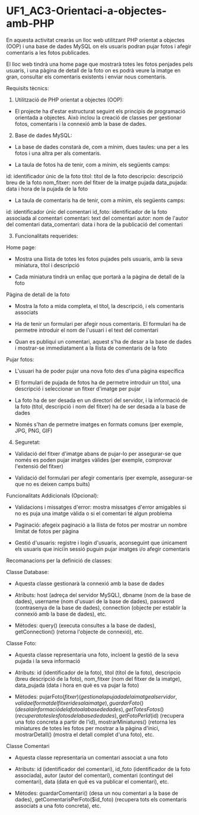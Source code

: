 # UF1_AC3-Orientaci-a-objectes-amb-PHP

En aquesta activitat crearàs un lloc web utilitzant PHP orientat a objectes (OOP) i una base de dades MySQL on els usuaris podran pujar fotos i afegir comentaris a les fotos publicades.

El lloc web tindrà una home page que mostrarà totes les fotos penjades pels usuaris, i una pàgina de detall de la foto on es podrà veure la imatge en gran, consultar els comentaris existents i enviar nous comentaris.



Requisits tècnics:

1. Utilització de PHP orientat a objectes (OOP):

- El projecte ha d'estar estructurat seguint els principis de programació orientada a objectes. Això inclou la creació de classes per gestionar fotos, comentaris i la connexió amb la base de dades.



2. Base de dades MySQL:

- La base de dades constarà de, com a mínim, dues taules: una per a les fotos i una altra per als comentaris.



- La taula de fotos ha de tenir, com a mínim, els següents camps:

id: identificador únic de la foto
titol: títol de la foto
descripcio: descripció breu de la foto
nom_fitxer: nom del fitxer de la imatge pujada
data_pujada: data i hora de la pujada de la foto


- La taula de comentaris ha de tenir, com a mínim, els següents camps:

id: identificador únic del comentari
id_foto: identificador de la foto associada al comentari
comentari: text del comentari
autor: nom de l'autor del comentari
data_comentari: data i hora de la publicació del comentari


3. Funcionalitats requerides:

Home page:
- Mostra una llista de totes les fotos pujades pels usuaris, amb la seva miniatura, títol i descripció



- Cada miniatura tindrà un enllaç que portarà a la pàgina de detall de la foto



Pàgina de detall de la foto
- Mostra la foto a mida completa, el títol, la descripció, i els comentaris associats



- Ha de tenir un formulari per afegir nous comentaris. El formulari ha de permetre introduir el nom de l'usuari i el text del comentari



- Quan es publiqui un comentari, aquest s'ha de desar a la base de dades i mostrar-se immediatament a la llista de comentaris de la foto



Pujar fotos:
- L'usuari ha de poder pujar una nova foto des d'una pàgina específica



- El formulari de pujada de fotos ha de permetre introduir un títol, una descripció i seleccionar un fitxer d'imatge per pujar



- La foto ha de ser desada en un directori del servidor, i la informació de la foto (títol, descripció i nom del fitxer) ha de ser desada a la base de dades



- Només s'han de permetre imatges en formats comuns (per exemple, JPG, PNG, GIF)



4. Seguretat:

- Validació del fitxer d'imatge abans de pujar-lo per assegurar-se que només es poden pujar imatges vàlides (per exemple, comprovar l'extensió del fitxer)



- Validació del formulari per afegir comentaris (per exemple, assegurar-se que no es deixen camps buits)



Funcionalitats Addicionals (Opcional):

- Validacions i missatges d'error: mostra missatges d'error amigables si no es puja una imatge vàlida o si el comentari té algun problema



- Paginació: afegeix paginació a la llista de fotos per mostrar un nombre limitat de fotos per pàgina



- Gestió d'usuaris: registre i login d'usuaris, aconseguint que únicament els usuaris que iniciïn sessió puguin pujar imatges i/o afegir comentaris


Recomanacions per la definició de classes:

Classe Database:

- Aquesta classe gestionarà la connexió amb la base de dades

- Atributs: host (adreça del servidor MySQL), dbname (nom de la base de dades), username (nom d'usuari de la base de dades), password (contrasenya de la base de dades), connection (objecte per establir la connexió amb la base de dades), etc.

- Mètodes: query() (executa consultes a la base de dades), getConnection() (retorna l'objecte de connexió), etc.

Classe Foto:

- Aquesta classe representaria una foto, incloent la gestió de la seva pujada i la seva informació

- Atributs: id (identificador de la foto), titol (títol de la foto), descripcio (breu descripció de la foto), nom_fitxer (nom del fitxer de la imatge), data_pujada (data i hora en què es va pujar la foto)

- Mètodes: pujarFoto($fitxer) (gestiona la pujada de la imatge al servidor, valida el format del fitxer i desa la imatge), guardarFoto() (desa la informació de la foto a la base de dades), getTotesFotos() (recupera totes les fotos de la base de dades), getFotoPerId($id) (recupera una foto concreta a partir de l'id), mostrarMiniatures() (retorna les miniatures de totes les fotos per mostrar a la pàgina d'inici, mostrarDetall() (mostra el detall complet d'una foto), etc.

Classe Comentari

- Aquesta classe representaria un comentari associat a una foto

- Atributs: id (identificador del comentari), id_foto (identificador de la foto associada), autor (autor del comentari), comentari (contingut del comentari), data (data en què es va publicar el comentari), etc.

- Mètodes: guardarComentari() (desa un nou comentari a la base de dades), getComentarisPerFoto($id_foto) (recupera tots els comentaris associats a una foto concreta), etc.
